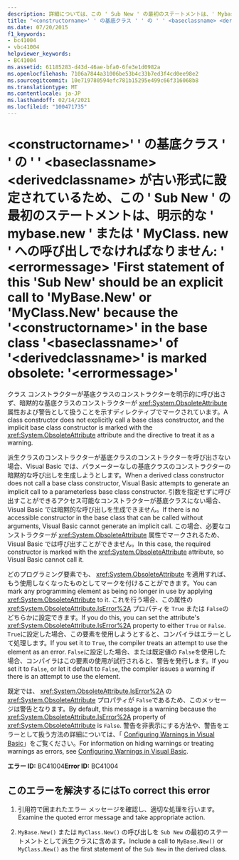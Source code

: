 ```yaml
---
description: 詳細については、この ' Sub New ' の最初のステートメントは、' Mybase.new ' または ' MyClass ' への明示的な呼び出しでなければなりません。これ <constructorname> は、' ' の基底クラス ' ' にある ' ' <baseclassname> <derivedclassname> が古い形式に設定され <errormessage> ているためです。
title: "<constructorname>' ' の基底クラス ' ' の ' ' <baseclassname> <derivedclassname> が古い形式に設定されているため、この ' Sub New ' の最初のステートメントは、明示的な ' mybase.new ' または ' MyClass. new ' への呼び出しでなければなりません: ' <errormessage> '"
ms.date: 07/20/2015
f1_keywords:
- bc41004
- vbc41004
helpviewer_keywords:
- BC41004
ms.assetid: 61185283-d43d-46ae-bfa0-6fe3e1d0982a
ms.openlocfilehash: 7106a7844a31006be53b4c33b7ed3f4cd0ee98e2
ms.sourcegitcommit: 10e719780594efc781b15295e499c66f316068b8
ms.translationtype: MT
ms.contentlocale: ja-JP
ms.lasthandoff: 02/14/2021
ms.locfileid: "100471735"
---
```

# <a name="first-statement-of-this-sub-new-should-be-an-explicit-call-to-mybasenew-or-myclassnew-because-the-constructorname-in-the-base-class-baseclassname-of-derivedclassname-is-marked-obsolete-errormessage"></a><span data-ttu-id="144f8-103">\<constructorname>' ' の基底クラス ' ' の ' ' \<baseclassname> \<derivedclassname> が古い形式に設定されているため、この ' Sub New ' の最初のステートメントは、明示的な ' mybase.new ' または ' MyClass. new ' への呼び出しでなければなりません: ' \<errormessage> '</span><span class="sxs-lookup"><span data-stu-id="144f8-103">First statement of this 'Sub New' should be an explicit call to 'MyBase.New' or 'MyClass.New' because the '\<constructorname>' in the base class '\<baseclassname>' of '\<derivedclassname>' is marked obsolete: '\<errormessage>'</span></span>

<span data-ttu-id="144f8-104">クラス コンストラクターが基底クラスのコンストラクターを明示的に呼び出さず、暗黙的な基底クラスのコンストラクターが <xref:System.ObsoleteAttribute> 属性および警告として扱うことを示すディレクティブでマークされています。</span><span class="sxs-lookup"><span data-stu-id="144f8-104">A class constructor does not explicitly call a base class constructor, and the implicit base class constructor is marked with the <xref:System.ObsoleteAttribute> attribute and the directive to treat it as a warning.</span></span>  
  
 <span data-ttu-id="144f8-105">派生クラスのコンストラクターが基底クラスのコンストラクターを呼び出さない場合、Visual Basic では、パラメーターなしの基底クラスのコンストラクターの暗黙的な呼び出しを生成しようとします。</span><span class="sxs-lookup"><span data-stu-id="144f8-105">When a derived class constructor does not call a base class constructor, Visual Basic attempts to generate an implicit call to a parameterless base class constructor.</span></span> <span data-ttu-id="144f8-106">引数を指定せずに呼び出すことができるアクセス可能なコンストラクターが基底クラスにない場合、Visual Basic では暗黙的な呼び出しを生成できません。</span><span class="sxs-lookup"><span data-stu-id="144f8-106">If there is no accessible constructor in the base class that can be called without arguments, Visual Basic cannot generate an implicit call.</span></span> <span data-ttu-id="144f8-107">この場合、必要なコンストラクターが <xref:System.ObsoleteAttribute> 属性でマークされるため、Visual Basic では呼び出すことができません。</span><span class="sxs-lookup"><span data-stu-id="144f8-107">In this case, the required constructor is marked with the <xref:System.ObsoleteAttribute> attribute, so Visual Basic cannot call it.</span></span>  
  
 <span data-ttu-id="144f8-108">どのプログラミング要素でも、 <xref:System.ObsoleteAttribute> を適用すれば、もう使用しなくなったものとしてマークを付けることができます。</span><span class="sxs-lookup"><span data-stu-id="144f8-108">You can mark any programming element as being no longer in use by applying <xref:System.ObsoleteAttribute> to it.</span></span> <span data-ttu-id="144f8-109">これを行う場合、この属性の <xref:System.ObsoleteAttribute.IsError%2A> プロパティを `True` または `False`のどちらかに設定できます。</span><span class="sxs-lookup"><span data-stu-id="144f8-109">If you do this, you can set the attribute's <xref:System.ObsoleteAttribute.IsError%2A> property to either `True` or `False`.</span></span> <span data-ttu-id="144f8-110">`True`に設定した場合、この要素を使用しようとすると、コンパイラはエラーとして処理します。</span><span class="sxs-lookup"><span data-stu-id="144f8-110">If you set it to `True`, the compiler treats an attempt to use the element as an error.</span></span> <span data-ttu-id="144f8-111">`False`に設定した場合、または既定値の `False`を使用した場合、コンパイラはこの要素の使用が試行されると、警告を発行します。</span><span class="sxs-lookup"><span data-stu-id="144f8-111">If you set it to `False`, or let it default to `False`, the compiler issues a warning if there is an attempt to use the element.</span></span>  
  
 <span data-ttu-id="144f8-112">既定では、 <xref:System.ObsoleteAttribute.IsError%2A> の <xref:System.ObsoleteAttribute> プロパティが `False`であるため、このメッセージは警告となります。</span><span class="sxs-lookup"><span data-stu-id="144f8-112">By default, this message is a warning because the <xref:System.ObsoleteAttribute.IsError%2A> property of <xref:System.ObsoleteAttribute> is `False`.</span></span> <span data-ttu-id="144f8-113">警告を非表示にする方法や、警告をエラーとして扱う方法の詳細については、「 [Configuring Warnings in Visual Basic](/visualstudio/ide/configuring-warnings-in-visual-basic)」をご覧ください。</span><span class="sxs-lookup"><span data-stu-id="144f8-113">For information on hiding warnings or treating warnings as errors, see [Configuring Warnings in Visual Basic](/visualstudio/ide/configuring-warnings-in-visual-basic).</span></span>  
  
 <span data-ttu-id="144f8-114">**エラー ID:** BC41004</span><span class="sxs-lookup"><span data-stu-id="144f8-114">**Error ID:** BC41004</span></span>  
  
## <a name="to-correct-this-error"></a><span data-ttu-id="144f8-115">このエラーを解決するには</span><span class="sxs-lookup"><span data-stu-id="144f8-115">To correct this error</span></span>  
  
1. <span data-ttu-id="144f8-116">引用符で囲まれたエラー メッセージを確認し、適切な処理を行います。</span><span class="sxs-lookup"><span data-stu-id="144f8-116">Examine the quoted error message and take appropriate action.</span></span>  
  
2. <span data-ttu-id="144f8-117">`MyBase.New()` または `MyClass.New()` の呼び出しを `Sub New` の最初のステートメントとして派生クラスに含めます。</span><span class="sxs-lookup"><span data-stu-id="144f8-117">Include a call to `MyBase.New()` or `MyClass.New()` as the first statement of the `Sub New` in the derived class.</span></span>
